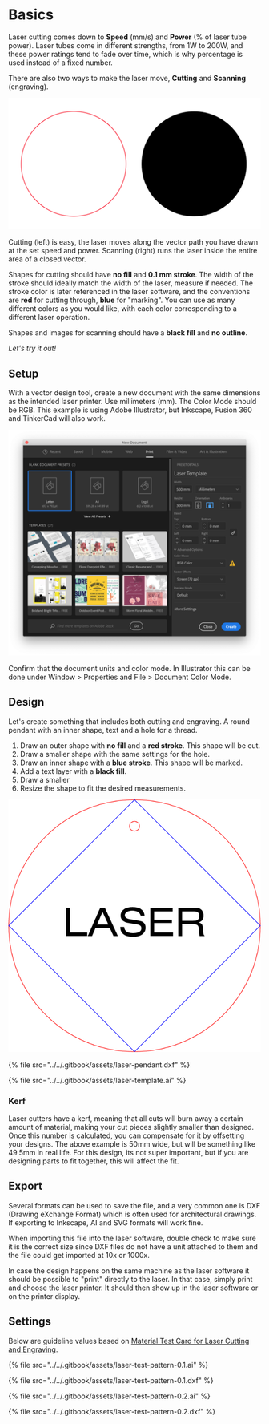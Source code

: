 # Basics

Laser cutting comes down to **Speed** \(mm/s\) and **Power** \(% of laser tube power\). Laser tubes come in different strengths, from 1W to 200W, and these power ratings tend to fade over time, which is why percentage is used instead of a fixed number.

There are also two ways to make the laser move, **Cutting** and **Scanning** \(engraving\).

![](../../.gitbook/assets/laser-circles.png)

Cutting \(left\) is easy, the laser moves along the vector path you have drawn at the set speed and power. Scanning \(right\) runs the laser inside the entire area of a closed vector.

Shapes for cutting should have **no fill** and **0.1 mm stroke**. The width of the stroke should ideally match the width of the laser, measure if needed. The stroke color is later referenced in the laser software, and the conventions are **red** for cutting through, **blue** for "marking".  You can use as many different colors as you would like, with each color corresponding to a different laser operation.

Shapes and images for scanning should have a **black fill** and **no outline**.

_Let's try it out!_

## Setup

With a vector design tool, create a new document with the same dimensions as the intended laser printer. Use millimeters \(mm\). The Color Mode should be RGB. This example is using Adobe Illustrator, but Inkscape, Fusion 360 and TinkerCad will also work.

![](../../.gitbook/assets/laser-preset.png)

Confirm that the document units and color mode. In Illustrator this can be done under Window &gt; Properties and File &gt; Document Color Mode.

## Design

Let's create something that includes both cutting and engraving. A round pendant with an inner shape, text and a hole for a thread.

1. Draw an outer shape with **no fill** and a **red stroke**. This shape will be cut. 
2. Draw a smaller shape with the same settings for the hole.
3. Draw an inner shape with a **blue stroke**. This shape will be marked.
4. Add a text layer with a **black fill**.
5. Draw a smaller 
6. Resize the shape to fit the desired measurements.

![](../../.gitbook/assets/laser-design-2.png)

{% file src="../../.gitbook/assets/laser-pendant.dxf" %}

{% file src="../../.gitbook/assets/laser-template.ai" %}

### Kerf

Laser cutters have a kerf, meaning that all cuts will burn away a certain amount of material, making your cut pieces slightly smaller than designed. Once this number is calculated, you can compensate for it by offsetting your designs. The above example is 50mm wide, but will be something like 49.5mm in real life. For this design, its not super important, but if you are designing parts to fit together, this will affect the fit.

## Export

Several formats can be used to save the file, and a very common one is DXF \(Drawing eXchange Format\) which is often used for architectural drawings. If exporting to Inkscape, AI and SVG formats will work fine.

When importing this file into the laser software, double check to make sure it is the correct size since DXF files do not have a unit attached to them and the file could get imported at 10x or 1000x.

In case the design happens on the same machine as the laser software it should be possible to "print" directly to the laser. In that case, simply print and choose the laser printer. It should then show up in the laser software or on the printer display.

## Settings

Below are guideline values based on [Material Test Card for Laser Cutting and Engraving](https://www.thingiverse.com/thing:2243854).

{% file src="../../.gitbook/assets/laser-test-pattern-0.1.ai" %}

{% file src="../../.gitbook/assets/laser-test-pattern-0.1.dxf" %}

{% file src="../../.gitbook/assets/laser-test-pattern-0.2.ai" %}

{% file src="../../.gitbook/assets/laser-test-pattern-0.2.dxf" %}

